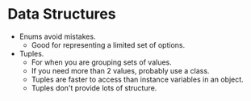 # Data Structures

* Enums avoid mistakes.
  * Good for representing a limited set of options.
* Tuples.
  * For when you are grouping sets of values.
  * If you need more than 2 values, probably use a class.
  * Tuples are faster to access than instance variables in an object.
  * Tuples don't provide lots of structure.
